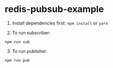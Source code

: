 # redis-pubsub-example

1. Install dependencies first:
`npm install`
or
`yarn`

2. To run subscriber:

```
npm run sub
```

3. To run publisher:

```
npm run pub
```